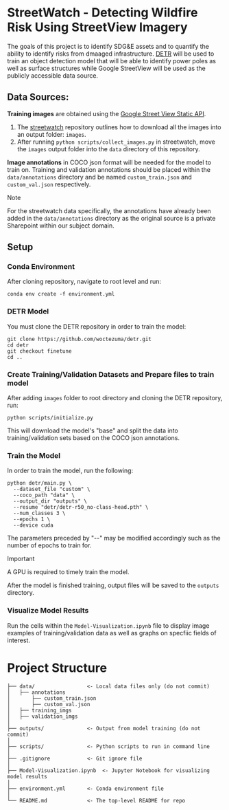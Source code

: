 # StreetWatch - Detecting Wildfire Risk Using StreetView Imagery

The goals of this project is to identify SDG&E assets and to quantify the ability to identify risks from dmaaged infrastructure. [DETR](https://github.com/facebookresearch/detr/) will be used to train an object detection model that will be able to identify power poles as well as surface structures while Google StreetView will be used as the publicly accessible data source.

## Data Sources:
**Training images** are obtained using the [Google Street View Static API](https://developers.google.com/maps/documentation/streetview/overview).

1. The [streetwatch](https://github.com/pdashk/streetwatch) repository outlines how to download all the images into an output folder: `images`.
2. After running `python scripts/collect_images.py` in streetwatch, move the `images` output folder into the `data` directory of this repository.


**Image annotations** in COCO json format will be needed for the model to train on. Training and validation annotations should be placed within the `data/annotations` directory and be named `custom_train.json` and `custom_val.json` respectively.
> [!NOTE]
> For the streetwatch data specifically, the annotations have already been added in the `data/annotations` directory as the original source is a private Sharepoint within our subject domain.

## Setup

### Conda Environment
After cloning repository, navigate to root level and run:
```
conda env create -f environment.yml
```

### DETR Model
You must clone the DETR repository in order to train the model:
```
git clone https://github.com/woctezuma/detr.git
cd detr
git checkout finetune
cd ..
```

### Create Training/Validation Datasets and Prepare files to train model
After adding `images` folder to root directory and cloning the DETR repository, run:
```
python scripts/initialize.py
```
This will download the model's "base" and split the data into training/validation sets based on the COCO json annotations.

### Train the Model
In order to train the model, run the following:
```
python detr/main.py \
  --dataset_file "custom" \
  --coco_path "data" \
  --output_dir "outputs" \
  --resume "detr/detr-r50_no-class-head.pth" \
  --num_classes 3 \
  --epochs 1 \
  --device cuda
```
The parameters preceded by "--" may be modified accordingly such as the number of epochs to train for.
> [!IMPORTANT]
> A GPU is required to timely train the model.

After the model is finished training, output files will be saved to the `outputs` directory.

### Visualize Model Results
Run the cells within the `Model-Visualization.ipynb` file to display image examples of training/validation data as well as graphs on specfiic fields of interest.

# Project Structure

```
├── data/                 <- Local data files only (do not commit)
│   ├── annotations
│       ├── custom_train.json
│       ├── custom_val.json
│   ├── training_imgs
│   ├── validation_imgs
│
├── outputs/              <- Output from model training (do not commit)
│
├── scripts/              <- Python scripts to run in command line
│
├── .gitignore            <- Git ignore file
│
├── Model-Visualization.ipynb  <- Jupyter Notebook for visualizing model results
│
├── environment.yml       <- Conda environment file
│
└── README.md             <- The top-level README for repo
```



